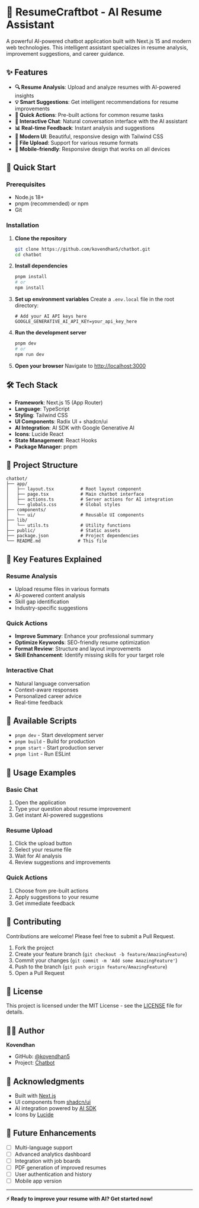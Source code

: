 # 🤖 ResumeCraftbot - AI Resume Assistant

A powerful AI-powered chatbot application built with Next.js 15 and modern web technologies. This intelligent assistant specializes in resume analysis, improvement suggestions, and career guidance.

## ✨ Features

- **🔍 Resume Analysis**: Upload and analyze resumes with AI-powered insights
- **💡 Smart Suggestions**: Get intelligent recommendations for resume improvements
- **🎯 Quick Actions**: Pre-built actions for common resume tasks
- **💬 Interactive Chat**: Natural conversation interface with the AI assistant
- **📊 Real-time Feedback**: Instant analysis and suggestions
- **🎨 Modern UI**: Beautiful, responsive design with Tailwind CSS
- **🔄 File Upload**: Support for various resume formats
- **📱 Mobile-friendly**: Responsive design that works on all devices

## 🚀 Quick Start

### Prerequisites

- Node.js 18+
- pnpm (recommended) or npm
- Git

### Installation

1. **Clone the repository**

   ```bash
   git clone https://github.com/kovendhan5/chatbot.git
   cd chatbot
   ```

2. **Install dependencies**

   ```bash
   pnpm install
   # or
   npm install
   ```

3. **Set up environment variables**
   Create a `.env.local` file in the root directory:

   ```env
   # Add your AI API keys here
   GOOGLE_GENERATIVE_AI_API_KEY=your_api_key_here
   ```

4. **Run the development server**

   ```bash
   pnpm dev
   # or
   npm run dev
   ```

5. **Open your browser**
   Navigate to [http://localhost:3000](http://localhost:3000)

## 🛠️ Tech Stack

- **Framework**: Next.js 15 (App Router)
- **Language**: TypeScript
- **Styling**: Tailwind CSS
- **UI Components**: Radix UI + shadcn/ui
- **AI Integration**: AI SDK with Google Generative AI
- **Icons**: Lucide React
- **State Management**: React Hooks
- **Package Manager**: pnpm

## 📁 Project Structure

```
chatbot/
├── app/
│   ├── layout.tsx          # Root layout component
│   ├── page.tsx            # Main chatbot interface
│   ├── actions.ts          # Server actions for AI integration
│   └── globals.css         # Global styles
├── components/
│   └── ui/                 # Reusable UI components
├── lib/
│   └── utils.ts            # Utility functions
├── public/                 # Static assets
├── package.json            # Project dependencies
└── README.md              # This file
```

## 🎯 Key Features Explained

### Resume Analysis

- Upload resume files in various formats
- AI-powered content analysis
- Skill gap identification
- Industry-specific suggestions

### Quick Actions

- **Improve Summary**: Enhance your professional summary
- **Optimize Keywords**: SEO-friendly resume optimization
- **Format Review**: Structure and layout improvements
- **Skill Enhancement**: Identify missing skills for your target role

### Interactive Chat

- Natural language conversation
- Context-aware responses
- Personalized career advice
- Real-time feedback

## 🔧 Available Scripts

- `pnpm dev` - Start development server
- `pnpm build` - Build for production
- `pnpm start` - Start production server
- `pnpm lint` - Run ESLint

## 🌟 Usage Examples

### Basic Chat

1. Open the application
2. Type your question about resume improvement
3. Get instant AI-powered suggestions

### Resume Upload

1. Click the upload button
2. Select your resume file
3. Wait for AI analysis
4. Review suggestions and improvements

### Quick Actions

1. Choose from pre-built actions
2. Apply suggestions to your resume
3. Get immediate feedback

## 🤝 Contributing

Contributions are welcome! Please feel free to submit a Pull Request.

1. Fork the project
2. Create your feature branch (`git checkout -b feature/AmazingFeature`)
3. Commit your changes (`git commit -m 'Add some AmazingFeature'`)
4. Push to the branch (`git push origin feature/AmazingFeature`)
5. Open a Pull Request

## 📝 License

This project is licensed under the MIT License - see the [LICENSE](LICENSE) file for details.

## 👨‍💻 Author

**Kovendhan**

- GitHub: [@kovendhan5](https://github.com/kovendhan5)
- Project: [Chatbot](https://github.com/kovendhan5/chatbot)

## 🙏 Acknowledgments

- Built with [Next.js](https://nextjs.org/)
- UI components from [shadcn/ui](https://ui.shadcn.com/)
- AI integration powered by [AI SDK](https://sdk.vercel.ai/)
- Icons by [Lucide](https://lucide.dev/)

## 🔮 Future Enhancements

- [ ] Multi-language support
- [ ] Advanced analytics dashboard
- [ ] Integration with job boards
- [ ] PDF generation of improved resumes
- [ ] User authentication and history
- [ ] Mobile app version

---

**⚡ Ready to improve your resume with AI? Get started now!**
